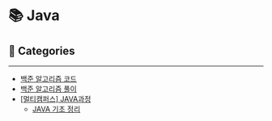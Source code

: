 # 📚 Java

## 📁 Categories

<hr>

- <a href="https://github.com/dev-ku/Java/tree/main/Algorithm/BOJ">백준 알고리즘 코드</a><br>
- <a href="https://dev-ku.tistory.com/category/%EC%95%8C%EA%B3%A0%EB%A6%AC%EC%A6%98%2C%20%EC%9E%90%EB%A3%8C%EA%B5%AC%EC%A1%B0/%EB%B0%B1%EC%A4%80%20%EC%95%8C%EA%B3%A0%EB%A6%AC%EC%A6%98">백준 알고리즘 풀이</a><br>
- <a href="https://github.com/dev-ku/Java/tree/main/Multicampus">[멀티캠퍼스] JAVA과정</a>
    - <a href="https://github.com/dev-ku/Java/tree/main/Multicampus/01.%20Java">JAVA 기초 정리</a>
